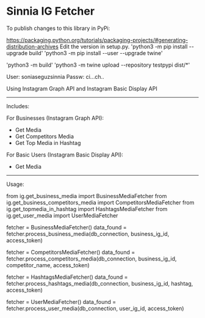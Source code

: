 # Sinnia IG Fetcher

To publish changes to this library in PyPi:

https://packaging.python.org/tutorials/packaging-projects/#generating-distribution-archives
Edit the version in setup.py. 
'python3 -m pip install --upgrade build'
'python3 -m pip install --user --upgrade twine'

'python3 -m build'
'python3 -m twine upload --repository testpypi dist/*'

User:  soniaseguzsinnia
Passw: ci...ch..

Using Instagram Graph API and Instagram Basic Display API

----

Includes:

For Businesses (Instagram Graph API):
 - Get Media
 - Get Competitors Media
 - Get Top Media in Hashtag 

For Basic Users (Instagram Basic Display API):
 - Get Media

----

Usage:

from ig.get_business_media import BusinessMediaFetcher
from ig.get_business_competitors_media import CompetitorsMediaFetcher
from ig.get_topmedia_in_hashtag import HashtagsMediaFetcher
from ig.get_user_media import UserMediaFetcher

fetcher = BusinessMediaFetcher()
data_found = fetcher.process_business_media(db_connection, business_ig_id, access_token)

fetcher = CompetitorsMediaFetcher()
data_found = fetcher.process_competitors_media(db_connection, business_ig_id, competitor_name, access_token)

fetcher = HashtagsMediaFetcher()
data_found = fetcher.process_hashtags_media(db_connection, business_ig_id, hashtag, access_token)

fetcher = UserMediaFetcher()
data_found = fetcher.process_user_media(db_connection, user_ig_id, access_token)


